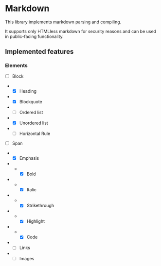 # Markdown

This library implements markdown parsing and compiling.

It supports only HTMLless markdown for security reasons and can be used in
public-facing functionality.

## Implemented features

### Elements

- [ ] Block

- - [x] Heading
- - [x] Blockquote
- - [ ] Ordered list
- - [x] Unordered list
- - [ ] Horizontal Rule

- [ ] Span
- - [x] Emphasis
- - - [x] Bold
- - - [x] Italic
- - - [x] Strikethrough
- - - [x] Highlight
- - - [x] Code
- - [ ] Links
- - [ ] Images
